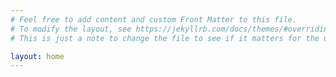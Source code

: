 ```yaml
---
# Feel free to add content and custom Front Matter to this file.
# To modify the layout, see https://jekyllrb.com/docs/themes/#overriding-theme-defaults
# This is just a note to change the file to see if it matters for the updating of the website in March 2021.

layout: home
---
```

